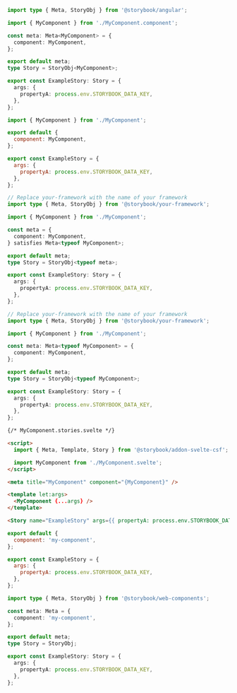 ```ts filename="MyComponent.stories.ts" renderer="angular" language="ts"
import type { Meta, StoryObj } from '@storybook/angular';

import { MyComponent } from './MyComponent.component';

const meta: Meta<MyComponent> = {
  component: MyComponent,
};

export default meta;
type Story = StoryObj<MyComponent>;

export const ExampleStory: Story = {
  args: {
    propertyA: process.env.STORYBOOK_DATA_KEY,
  },
};
```

```js filename="MyComponent.stories.js|jsx" renderer="common" language="js"
import { MyComponent } from './MyComponent';

export default {
  component: MyComponent,
};

export const ExampleStory = {
  args: {
    propertyA: process.env.STORYBOOK_DATA_KEY,
  },
};
```

```ts filename="MyComponent.stories.ts|tsx" renderer="common" language="ts-4-9"
// Replace your-framework with the name of your framework
import type { Meta, StoryObj } from '@storybook/your-framework';

import { MyComponent } from './MyComponent';

const meta = {
  component: MyComponent,
} satisfies Meta<typeof MyComponent>;

export default meta;
type Story = StoryObj<typeof meta>;

export const ExampleStory: Story = {
  args: {
    propertyA: process.env.STORYBOOK_DATA_KEY,
  },
};
```

```ts filename="MyComponent.stories.ts|tsx" renderer="common" language="ts"
// Replace your-framework with the name of your framework
import type { Meta, StoryObj } from '@storybook/your-framework';

import { MyComponent } from './MyComponent';

const meta: Meta<typeof MyComponent> = {
  component: MyComponent,
};

export default meta;
type Story = StoryObj<typeof MyComponent>;

export const ExampleStory: Story = {
  args: {
    propertyA: process.env.STORYBOOK_DATA_KEY,
  },
};
```

```html renderer="svelte" language="ts" tabTitle="native-format"
{/* MyComponent.stories.svelte */}

<script>
  import { Meta, Template, Story } from '@storybook/addon-svelte-csf';

  import MyComponent from './MyComponent.svelte';
</script>

<meta title="MyComponent" component="{MyComponent}" />

<template let:args>
  <MyComponent {...args} />
</template>

<Story name="ExampleStory" args={{ propertyA: process.env.STORYBOOK_DATA_KEY, }} />
```

```js filename="MyComponent.stories.js" renderer="web-components" language="js"
export default {
  component: 'my-component',
};

export const ExampleStory = {
  args: {
    propertyA: process.env.STORYBOOK_DATA_KEY,
  },
};
```

```ts filename="MyComponent.stories.ts" renderer="web-components" language="ts"
import type { Meta, StoryObj } from '@storybook/web-components';

const meta: Meta = {
  component: 'my-component',
};

export default meta;
type Story = StoryObj;

export const ExampleStory: Story = {
  args: {
    propertyA: process.env.STORYBOOK_DATA_KEY,
  },
};
```

